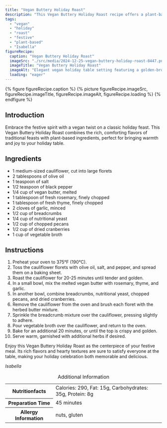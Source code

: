 ```yaml
---
title: "Vegan Buttery Holiday Roast"
description: "This Vegan Buttery Holiday Roast recipe offers a plant-based twist to traditional festive meals, featuring cauliflower, vegan butter, and aromatic herbs."
tags:
  - "vegan"
  - "holiday"
  - "roast"
  - "festive"
  - "plant-based"
  - "Isabella"
figureRecipe: 
  caption: "Vegan Buttery Holiday Roast"
  imageSrc: "./src/media/2024-12-25-vegan-buttery-holiday-roast-8447.png"
  imageTitle: "Vegan Buttery Holiday Roast"
  imageAlt: "Elegant vegan holiday table setting featuring a golden-brown cauliflower roast garnished with herbs, surrounded by accents of cranberries and pecans."
  loading: "eager"
---
```


{% figure figureRecipe.caption %}
{% picture figureRecipe.imageSrc, figureRecipe.imageTitle, figureRecipe.imageAlt, figureRecipe.loading %}
{% endfigure %}

## Introduction

Embrace the festive spirit with a vegan twist on a classic holiday feast. This Vegan Buttery Holiday Roast combines the rich, comforting flavors of traditional feasts with plant-based ingredients, perfect for bringing warmth and joy to your holiday table.

## Ingredients

- 1 medium-sized cauliflower, cut into large florets
- 2 tablespoons of olive oil
- 1 teaspoon of salt
- 1/2 teaspoon of black pepper
- 1/4 cup of vegan butter, melted
- 1 tablespoon of fresh rosemary, finely chopped
- 1 tablespoon of fresh thyme, finely chopped
- 2 cloves of garlic, minced
- 1/2 cup of breadcrumbs
- 1/4 cup of nutritional yeast
- 1/2 cup of chopped pecans
- 1/2 cup of dried cranberries
- 1 cup of vegetable broth

## Instructions

1. Preheat your oven to 375°F (190°C).
2. Toss the cauliflower florets with olive oil, salt, and pepper, and spread them on a baking sheet.
3. Roast the cauliflower for 20-25 minutes until tender and golden.
4. In a small bowl, mix the melted vegan butter with rosemary, thyme, and garlic.
5. In another bowl, combine breadcrumbs, nutritional yeast, chopped pecans, and dried cranberries.
6. Remove the cauliflower from the oven and brush each floret with the herbed butter mixture.
7. Sprinkle the breadcrumb mixture over the cauliflower, pressing slightly to adhere.
8. Pour vegetable broth over the cauliflower, and return to the oven.
9. Bake for an additional 20 minutes, or until the top is crispy and golden.
10. Serve warm, garnished with additional herbs if desired.

Enjoy this Vegan Buttery Holiday Roast as the centerpiece of your festive meal. Its rich flavors and hearty textures are sure to satisfy everyone at the table, making your holiday celebration both memorable and delicious.

*Isabella*

<table><caption class='sr-only'>Additional Information</caption><tr><th>Nutritionfacts</th><td>Calories: 290, Fat: 15g, Carbohydrates: 35g, Protein: 8g&nbsp;</td></tr><tr><th>Preparation Time</th><td>45 minutes&nbsp;</td></tr><tr><th>Allergy Information</th><td>nuts, gluten&nbsp;</td></tr></table>

